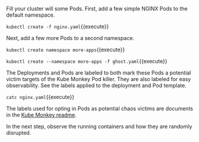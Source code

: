Fill your cluster will some Pods. First, add a few simple NGINX Pods to the default namespace.

`kubectl create -f nginx.yaml`{{execute}}

Next, add a few more Pods to a second namespace.

`kubectl create namespace more-apps`{{execute}}

`kubectl create --namespace more-apps -f ghost.yaml`{{execute}}

The Deployments and Pods are labeled to both mark these Pods a potential victim targets of the Kube Monkey Pod killer. They are also labeled for easy observability. See the labels applied to the deployment and Pod template.

`catc nginx.yaml`{{execute}}

The labels used for opting in Pods as potential chaos victims are documents in the [Kube Monkey readme](https://github.com/asobti/kube-monkey#opting-in-to-chaos).

In the next step, observe the running containers and how they are randomly disrupted.
